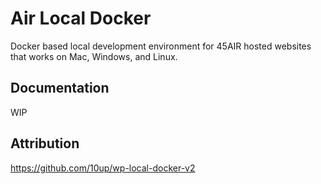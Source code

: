 # Air Local Docker

Docker based local development environment for 45AIR hosted websites that works on Mac, Windows, and Linux.

## Documentation

WIP

## Attribution

https://github.com/10up/wp-local-docker-v2
